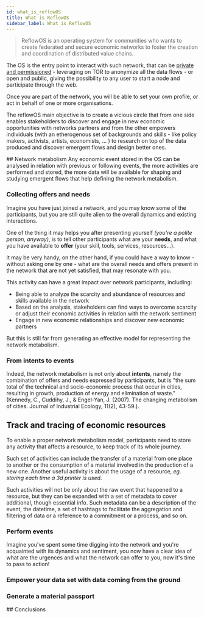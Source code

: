 ```yaml
---
id: what_is_reflowOS
title: What is ReflowOS
sidebar_label: What is ReflowOS
---
```



> ReflowOS is an operating system for communities who wants to create federated and secure economic networks to foster the creation and coordination of distributed value chains.

The OS is the entry point to interact with such network, that can be [private and permissioned](/docs/decodeOS) - leveraging on TOR to anonymize all the data flows - or open and public, giving the possibility to any user to start a node and participate through the web.

Once you are part of the network, you will be able to set your own profile, or act in behalf of one or more organisations.

The reflowOS main objective is to create a vicious circle
that from one side enables stakeholders to discover and engage in new economic opportunities with networks partners and from the other empowers individuals (with an etherogenous set of backgrounds and skills - like policy makers, activists, artists, economists, ... ) to research on top of the data produced and discover emergent flows and design better ones.

## Network metabolism
Any economic event stored in the OS can be analysed in relation with previous or following events, the more activities are performed and stored, the more data will be available for shaping and studying emergent flows that help defining the network metabolism.

### Collecting offers and needs 
Imagine you have just joined a network, and you may know some of the participants, but you are still quite alien to the overall dynamics and  existing interactions.

One of the thing it may helps you after presenting yourself _(you're a polite person, anyway)_, is to tell other participants what are your **needs**, and what you have available to **offer** (your skill, tools, services, resources...).

It may be very handy, on the other hand, if you could have a way to know - without asking one by one - what are the overall needs and offers present in the network that are not yet satisfied, that may resonate with you.

This activity can have a great impact over network participants, including:
- Being able to analyze the scarcity and abundance of resources and skills available in the network
- Based on the analysis, stakeholders can find ways to overcome scarcity or adjust their economic activities in relation with the network sentiment
- Engage in new economic relationships and discover new economic partners

But this is still far from generating an effective model for representing the network metabolism.

### From intents to events

Indeed, the network metabolism is not only about **intents**, namely the combination of offers and needs expressed by participants, but is "the sum total of the technical and socio-economic process that occur in cities, resulting in growth, production of energy and elimination of waste." (Kennedy, C., Cuddihy, J., & Engel-Yan, J. (2007). The changing metabolism of cities. Journal of Industrial Ecology, 11(2), 43-59.).

## Track and tracing of economic resources

To enable a proper network metabolism model, participants need to store any activity that affects a resource, to keep track of its whole journey.

Such set of activities can include the transfer of a material from one place to another or the consumption of a material involved in the production of a new one.
Another useful activity is about the usage of a resource, _eg. storing each time a 3d printer is used_.

Such activities will not be only about the raw event that happened to a resource, but they can be expanded with a set of metadata to cover additional, though essential info.
Such metadata can be a description of the event, the datetime, a set of hashtags to facilitate the aggregation and filtering of data or a reference to a commitment or a process, and so on.

### Perform events

Imagine you've spent some time digging into the network and you're acquainted with its dynamics and sentiment, you now have a clear idea of what are the urgences and what the network can offer to you, now it's time to pass to action!


### Empower your data set with data coming from the ground


### Generate a material passport


## Conclusions